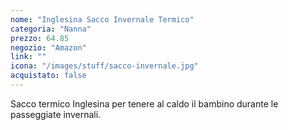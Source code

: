 ```yaml
---
nome: "Inglesina Sacco Invernale Termico"
categoria: "Nanna"
prezzo: 64.85
negozio: "Amazon"
link: ""
icona: "/images/stuff/sacco-invernale.jpg"
acquistato: false
---
```


Sacco termico Inglesina per tenere al caldo il bambino durante le passeggiate invernali.
